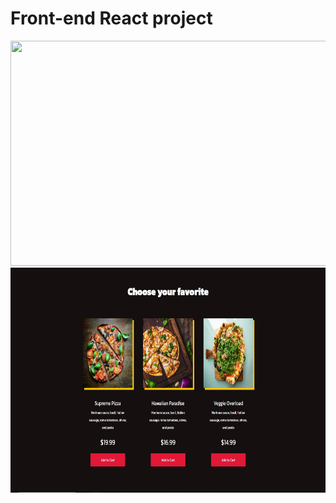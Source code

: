 # Front-end React project

<p align="center">
<img width="650" height="360" src="src/prints/print-1.png">
<img width="650" height="360" src="src/prints/print-2.jpg">
</p>
